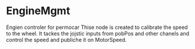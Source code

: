 # EngineMgmt
Engien controler for permocar
Thise node is created to calibrate the speed to the wheel.
It tackes the jojstic inputs from pobPos and other chanels and control the speed and publiche it on MotorSpeed.
